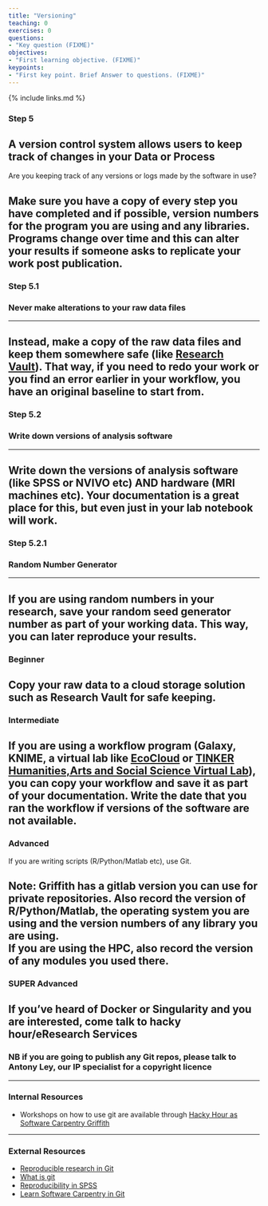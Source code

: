 ```yaml
---
title: "Versioning"
teaching: 0
exercises: 0
questions:
- "Key question (FIXME)"
objectives:
- "First learning objective. (FIXME)"
keypoints:
- "First key point. Brief Answer to questions. (FIXME)"
---
```


{% include links.md %}

### Step 5


## A version control system allows users to keep track of changes in your Data or Process

Are you keeping track of any versions or logs made by the software in use?

Make sure you have a copy of every step you have completed and if possible, version numbers for the program you are using and any libraries. Programs change over time and this can alter your results if someone asks to replicate your work post publication.
---
### Step 5.1
### Never make alterations to your raw data files
---
Instead, make a copy of the raw data files and keep them somewhere safe (like [Research Vault](https://research-storage.griffith.edu.au/)). That way, if you need to redo your work or you find an error earlier in your workflow, you have an original baseline to start from.
---
### Step 5.2
### Write down versions of analysis software
---
Write down the versions of analysis software (like SPSS or NVIVO etc) AND hardware (MRI machines etc). Your documentation is a great place for this, but even just in your lab notebook will work.
---
### Step 5.2.1
### Random Number Generator
---

If you are using random numbers in your research, save your random seed generator number as part of your working data. This way, you can later reproduce your results.
---
### Beginner

Copy your raw data to a cloud storage solution such as Research Vault for safe keeping. 
---
### Intermediate

If you are using a workflow program (Galaxy, KNIME, a virtual lab like [EcoCloud](https://ecocloud.org.au/) or [TINKER Humanities,Arts and Social Science Virtual Lab](https://tinker.edu.au/)), you can copy your workflow and save it as part of your documentation. Write the date that you ran the workflow if versions of the software are not available. 
---
### Advanced 

If you are writing scripts (R/Python/Matlab etc), use Git.

Note:
Griffith has a gitlab version you can use for private repositories. Also record the version of R/Python/Matlab, the operating system you are using and the version numbers of any library you are using.<br/>If you are using the HPC, also record the version of any modules you used there. 
---
### SUPER Advanced
If you’ve heard of Docker or Singularity and you are interested, come talk to hacky hour/eResearch Services
---

### NB if you are going to publish any Git repos, please talk to Antony Ley, our IP specialist for a copyright licence
---

### Internal Resources
* Workshops on how to use git are available through [Hacky Hour as Software Carpentry Griffith](https://hackyhourgriffith.wordpress.com/events/soft-carp/)
---
### External Resources
* [Reproducible research in Git ](https://nbis-reproducible-research.readthedocs.io/en/latest/git/)
* [What is git](https://opensource.com/resources/what-is-git)
* [Reproducibility in SPSS](https://andrewpwheeler.wordpress.com/2012/03/20/making-a-reproducible-example-in-spss/)
* [Learn Software Carpentry in Git](http://swcarpentry.github.io/git-novice)

